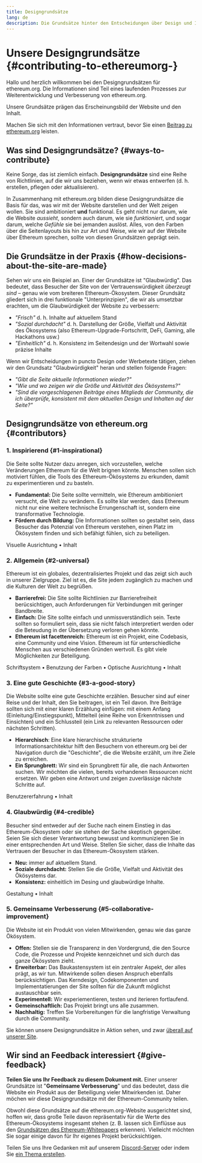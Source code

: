 ```yaml
---
title: Designgrundsätze
lang: de
description: Die Grundsätze hinter den Entscheidungen über Design und Inhalt von ethereum.org
---
```


# Unsere Designgrundsätze {#contributing-to-ethereumorg-}

<Emoji text=":wave:" size={1} /> Hallo und herzlich willkommen bei den Designgrundsätzen für ethereum.org. Die Informationen sind Teil eines laufenden Prozesses zur Weiterentwicklung und Verbesserung von ethereum.org.

Unsere Grundsätze prägen das Erscheinungsbild der Website und den Inhalt.

Machen Sie sich mit den Informationen vertraut, bevor Sie einen [Beitrag zu ethereum.org](/beitrag/) leisten.

## Was sind Designgrundsätze? {#ways-to-contribute}

Keine Sorge, das ist ziemlich einfach. **Designgrundsätze** sind eine Reihe von Richtlinien, auf die wir uns beziehen, wenn wir etwas entwerfen (d. h. erstellen, pflegen oder aktualisieren).

In Zusammenhang mit ethereum.org bilden diese Designgrundsätze die Basis für das, was wir mit der Website darstellen und der Welt zeigen wollen. Sie sind ambitioniert **und** funktional. Es geht nicht nur darum, wie die Website _aussieht_, sondern auch darum, wie sie _funktioniert_, und sogar darum, welche _Gefühle_ sie bei jemanden auslöst. Alles, von den Farben über die Seitenlayouts bis hin zur Art und Weise, wie wir auf der Website über Ethereum sprechen, sollte von diesen Grundsätzen geprägt sein.

## Die Grundsätze in der Praxis {#how-decisions-about-the-site-are-made}

Sehen wir uns ein Beispiel an. Einer der Grundsätze ist "Glaubwürdig". Das bedeutet, dass Besucher der Site von der Vertrauenswürdigkeit _überzeugt_ _sind_ – genau wie vom breiteren Ethereum-Ökosystem. Dieser Grundsätz gliedert sich in drei funktionale "Unterprinzipien", die wir als umsetzbar erachten, um die Glaubwürdigkeit der Website zu verbessern:

- _"Frisch"_ d. h. Inhalte auf aktuellem Stand
- _"Sozial durchdacht"_ d. h. Darstellung der Größe, Vielfalt und Aktivität des Ökosystems (also Ethereum-Upgrade-Fortschritt, DeFi, Gaming, alle Hackathons usw.)
- _"Einheitlich"_ d. h. Konsistenz im Seitendesign und der Wortwahl sowie präzise Inhalte

Wenn wir Entscheidungen in puncto Design oder Werbetexte tätigen, ziehen wir den Grundsatz "Glaubwürdigkeit" heran und stellen folgende Fragen:

- _"Gibt die Seite aktuelle Informationen wieder?"_
- _"Wie und wo zeigen wir die Größe und Aktivität des Ökösystems?"_
- _"Sind die vorgeschlagenen Beiträge eines Mitglieds der Community, die ich überprüfe, konsistent mit dem aktuellen Design und Inhalten auf der Seite?"_

## Designgrundsätze von ethereum.org {#contributors}

### 1. Inspirierend {#1-inspirational}

Die Seite sollte Nutzer dazu anregen, sich vorzustellen, welche Veränderungen Ethereum für die Welt brignen könnte. Menschen sollen sich motiviert fühlen, die Tools des Ethereum-Ökösystems zu erkunden, damit zu experimentieren und zu basteln.

- **Fundamental:** Die Seite sollte vermitteln, wie Ethereum ambitioniert versucht, die Welt zu verändern. Es sollte klar werden, dass Ethereum nicht nur eine weitere technische Errungenschaft ist, sondern eine transformative Technologie.
- **Fördern durch Bildung:** Die Informationen sollten so gestaltet sein, dass Besucher das Potenzial von Ethereum verstehen, einen Platz im Ökösystem finden und sich befähigt fühlen, sich zu beteiligen.

Visuelle Ausrichtung • Inhalt

### 2. Allgemein {#2-universal}

Ethereum ist ein globales, dezentralisiertes Projekt und das zeigt sich auch in unserer Zielgruppe. Ziel ist es, die Site jedem zugänglich zu machen und die Kulturen der Welt zu begrüßen.

- **Barrierefrei:** Die Site sollte Richtlinien zur Barrierefreiheit berücsichtigen, auch Anforderungen für Verbindungen mit geringer Bandbreite.
- **Einfach:** Die Site sollte einfach und unmissverständlich sein. Texte sollten so formuliert sein, dass sie nicht falsch interpretiert werden oder die Beteudung in der Übersetzung verloren gehen könnte.
- **Ethereum ist facettenreich:** Ethereum ist ein Projekt, eine Codebasis, eine Community und eine Vision. Ethereum ist für unterschiedliche Menschen aus verschiedenen Gründen wertvoll. Es gibt viele Möglichkeiten zur Beteiligung.

Schriftsystem • Benutzung der Farben • Optische Ausrichtung • Inhalt

### 3. Eine gute Geschichte {#3-a-good-story}

Die Website sollte eine gute Geschichte erzählen. Besucher sind auf einer Reise und der Inhalt, den Sie beitragen, ist ein Teil davon. Ihre Beiträge sollten sich mit einer klaren Erzählung einfügen: mit einem Anfang (Einleitung/Einstiegspunkt), Mittelteil (eine Reihe von Erkenntnissen und Einsichten) und ein Schlussteil (ein Link zu relevanten Ressourcen oder nächsten Schritten).

- **Hierarchisch**: Eine klare hierarchische strukturierte Informationsarchitektur hilft den Besuchern von ethereum.org bei der Navigation durch die "Geschichte", die die Website erzählt, um ihre Ziele zu erreichen.
- **Ein Sprungbrett:** Wir sind ein Sprungbrett für alle, die nach Antworten suchen. Wir möchten die vielen, bereits vorhandenen Ressourcen nicht ersetzen. Wir geben eine Antwort und zeigen zuverlässige nächste Schritte auf.

Benutzererfahrung • Inhalt

### 4. Glaubwürdig {#4-credible}

Besucher sind entweder auf der Suche nach einem Einstieg in das Ethereum-Ökosystem oder sie stehen der Sache skeptisch gegenüber. Seien Sie sich dieser Verantwortung bewusst und kommunizieren Sie in einer entsprechenden Art und Weise. Stellen Sie sicher, dass die Inhalte das Vertrauen der Besucher in das Ethereum-Ökosystem stärken.

- **Neu:** immer auf aktuellem Stand.
- **Soziale durchdacht:** Stellen Sie die Größe, Vielfalt und Aktivität des Ökösystems dar.
- **Konsistenz:** einheitlich im Desing und glaubwürdige Inhalte.

Gestaltung • Inhalt

### 5. Gemeinsame Verbesserung {#5-collaborative-improvement}

Die Website ist ein Produkt von vielen Mitwirkenden, genau wie das ganze Ökösystem.

- **Offen:** Stellen sie die Transparenz in den Vordergrund, die den Source Code, die Prozesse und Projekte kennzeichnet und sich durch das ganze Ökösystem zieht.
- **Erweiterbar:** Das Baukastensystem ist ein zentraler Aspekt, der alles prägt, as wir tun. Mitwirkende sollen diesen Anspruch ebenfalls berücksichtigen. Das Kerndesign, Codekomponenten und Implementatierungen der Site sollten für die Zukunft möglichst austauschbar sein.
- **Experimentell:** Wir experiementieren, testen und iterieren fortlaufend.
- **Gemeinschaftlich:** Das Projekt bringt uns alle zusammen.
- **Nachhaltig:** Treffen Sie Vorbereitungen für die langfristige Verwaltung durch die Community.

Sie können unsere Designgrundsätze in Aktion sehen, und zwar [überall auf unserer Site](/).

## Wir sind an Feedback interessiert {#give-feedback}

**Teilen Sie uns Ihr Feedback zu diesem Dokument mit.** Einer unserer Grundsätze ist "**Gemeinsame Verbesserung**" und das bedeutet, dass die Website ein Produkt aus der Beteiligung vieler Mitwirkenden ist. Daher möchen wir diese Designgrundsätze mit der Ethereum-Community teilen.

Obwohl diese Grundsätze auf die ethereum.org-Website ausgerichtet sind, hoffen wir, dass große Teile davon repräsentativ für die Werte des Ethereum-Ökosystems insgesamt stehen (z. B. lassen sich Einflüsse aus den [Grundsätzen des Ethereum-Whitepapers](https://github.com/ethereum/wiki/wiki/White-Paper#philosophy) erkennen). Vielleicht möchten Sie sogar einige davon für Ihr eigenes Projekt berücksichtigen.

Teilen Sie uns Ihre Gedanken mit auf unserem [Discord-Server](https://discord.gg/CetY6Y4) oder indem Sie [ein Thema erstellen](https://github.com/ethereum/ethereum-org-website/issues/new?assignees=&labels=Type%3A+Feature&template=feature_request.yaml&title=).
